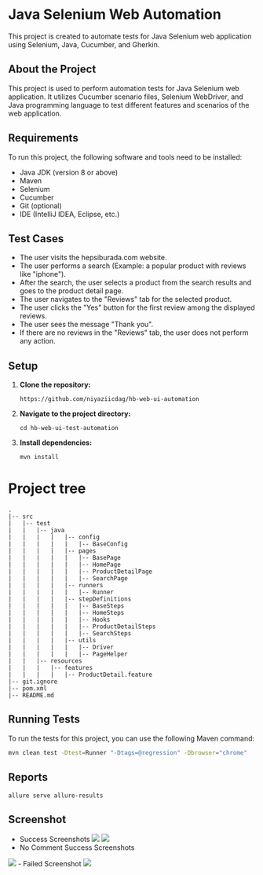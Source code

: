 # Java Selenium Web Automation

This project is created to automate tests for Java Selenium web application using Selenium, Java, Cucumber, and Gherkin.

## About the Project

This project is used to perform automation tests for Java Selenium web application. It utilizes Cucumber scenario files, Selenium WebDriver, and Java programming language to test different features and scenarios of the web application.

## Requirements

To run this project, the following software and tools need to be installed:

- Java JDK (version 8 or above)
- Maven
- Selenium
- Cucumber
- Git (optional)
- IDE (IntelliJ IDEA, Eclipse, etc.)

## Test Cases

- The user visits the hepsiburada.com website.
- The user performs a search (Example: a popular product with reviews like "iphone").
- After the search, the user selects a product from the search results and goes to the product detail page.
- The user navigates to the "Reviews" tab for the selected product.
- The user clicks the "Yes" button for the first review among the displayed reviews.
- The user sees the message "Thank you".
- If there are no reviews in the "Reviews" tab, the user does not perform any action.

## Setup

1. **Clone the repository:**

    ```
    https://github.com/niyaziicdag/hb-web-ui-automation
    ```

2. **Navigate to the project directory:**

    ```
    cd hb-web-ui-test-automation
    ```

3. **Install dependencies:**

    ```bash
    mvn install
    ```

# Project tree

```
.
|-- src
|   |-- test
|   |   |-- java
|   |   |   |   |-- config
|   |   |   |   |   |-- BaseConfig
|   |   |   |   |-- pages
|   |   |   |   |   |-- BasePage
|   |   |   |   |   |-- HomePage
|   |   |   |   |   |-- ProductDetailPage
|   |   |   |   |   |-- SearchPage
|   |   |   |   |-- runners
|   |   |   |   |   |-- Runner
|   |   |   |   |-- stepDefinitions
|   |   |   |   |   |-- BaseSteps
|   |   |   |   |   |-- HomeSteps
|   |   |   |   |   |-- Hooks
|   |   |   |   |   |-- ProductDetailSteps
|   |   |   |   |   |-- SearchSteps
|   |   |   |   |-- utils
|   |   |   |   |   |-- Driver
|   |   |   |   |   |-- PageHelper
|   |   |-- resources
|   |   |   |-- features
|   |   |   |   |-- ProductDetail.feature
|-- git.ignore
|-- pom.xml
|-- README.md
```

## Running Tests

To run the tests for this project, you can use the following Maven command:

```bash
mvn clean test -Dtest=Runner "-Dtags=@regression" -Dbrowser="chrome"
```

## Reports

```
allure serve allure-results
```

## Screenshot

- Success Screenshots
  <img src="https://i.imgur.com/BOmVKAs.png">
  <img src="https://i.imgur.com/88qXu4B.png">
- No Comment Success Screenshots
<img src="https://i.imgur.com/aVf2Dab.png">
- Failed Screenshot
<img src="https://i.imgur.com/ajgk5s7.png">
